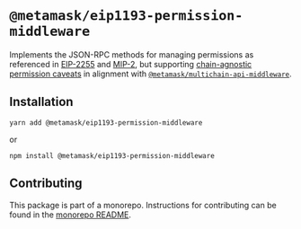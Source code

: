 # `@metamask/eip1193-permission-middleware`

Implements the JSON-RPC methods for managing permissions as referenced in [EIP-2255](https://eips.ethereum.org/EIPS/eip-2255) and [MIP-2](https://github.com/MetaMask/metamask-improvement-proposals/blob/main/MIPs/mip-2.md), but supporting [chain-agnostic permission caveats](https://github.com/MetaMask/chain-agnostic-permission) in alignment with [`@metamask/multichain-api-middleware`](https://github.com/MetaMask/multichain-api-middleware).

## Installation

`yarn add @metamask/eip1193-permission-middleware`

or

`npm install @metamask/eip1193-permission-middleware`

## Contributing

This package is part of a monorepo. Instructions for contributing can be found in the [monorepo README](https://github.com/MetaMask/core#readme).
